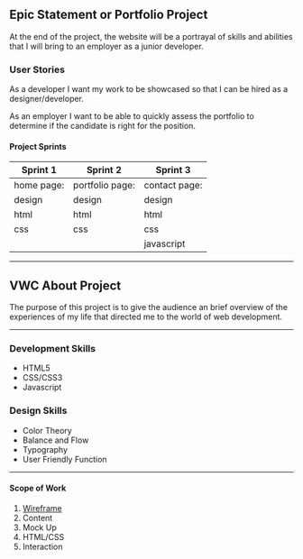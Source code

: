 ## Epic Statement or Portfolio Project
At the end of the project, the website will be a portrayal of skills and abilities that I will bring to an employer as a junior developer.

### User Stories

As a developer I want my work to be showcased so that I can be hired as a designer/developer.

As an employer I want to be able to quickly assess the portfolio to determine if the candidate is right for the position.

#### Project Sprints
|Sprint 1 |Sprint 2|Sprint 3|
|--------  |--------|--------|
|home page:|portfolio page: |contact page:|
|design    |design          |design         
|html      |html            |html
|css       |css             |css
|          |                |javascript

---

## VWC About Project
The purpose of this project is to give the audience an brief overview of the experiences of my life that directed me to the world of web development.
***
### Development Skills
* HTML5
* CSS/CSS3
* Javascript 

### Design Skills
* Color Theory
* Balance and Flow
* Typography
* User Friendly Function

***

#### Scope of Work
1. [Wireframe](https://www.figma.com/file/BbdUatyCHzcSp22EJosiX3KT/Portfolio-Responsive)
2. Content 
3. Mock Up
4. HTML/CSS
5. Interaction

